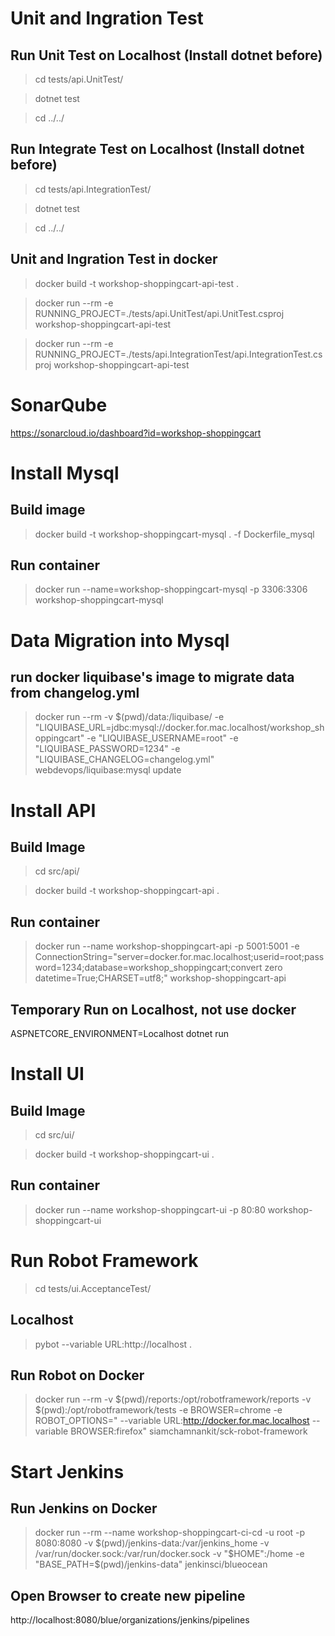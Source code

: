 ﻿# Unit and Ingration Test
## Run Unit Test on Localhost (Install dotnet before)
>cd tests/api.UnitTest/

>dotnet test

>cd ../../

## Run Integrate Test on Localhost (Install dotnet before)
>cd tests/api.IntegrationTest/

>dotnet test

>cd ../../

## Unit and Ingration Test in docker 
>docker build -t workshop-shoppingcart-api-test .

>docker run --rm -e RUNNING_PROJECT=./tests/api.UnitTest/api.UnitTest.csproj workshop-shoppingcart-api-test

>docker run --rm -e RUNNING_PROJECT=./tests/api.IntegrationTest/api.IntegrationTest.csproj workshop-shoppingcart-api-test

# SonarQube
https://sonarcloud.io/dashboard?id=workshop-shoppingcart


# Install Mysql
## Build image
>docker build -t workshop-shoppingcart-mysql . -f Dockerfile_mysql

## Run container
>docker run --name=workshop-shoppingcart-mysql -p 3306:3306 workshop-shoppingcart-mysql

# Data Migration into Mysql
## run docker liquibase's image to migrate data from changelog.yml

>docker run --rm -v $(pwd)/data:/liquibase/ -e "LIQUIBASE_URL=jdbc:mysql://docker.for.mac.localhost/workshop_shoppingcart" -e "LIQUIBASE_USERNAME=root" -e "LIQUIBASE_PASSWORD=1234" -e "LIQUIBASE_CHANGELOG=changelog.yml" webdevops/liquibase:mysql update

# Install API

## Build Image
>cd src/api/

>docker build -t workshop-shoppingcart-api .

## Run container
>docker run --name workshop-shoppingcart-api -p 5001:5001 -e ConnectionString="server=docker.for.mac.localhost;userid=root;password=1234;database=workshop_shoppingcart;convert zero datetime=True;CHARSET=utf8;"  workshop-shoppingcart-api



## Temporary Run on Localhost, not use docker
ASPNETCORE_ENVIRONMENT=Localhost dotnet run

# Install UI
## Build Image
>cd src/ui/ 

>docker build -t workshop-shoppingcart-ui .

## Run container
>docker run --name workshop-shoppingcart-ui -p 80:80 workshop-shoppingcart-ui

# Run Robot Framework
>cd tests/ui.AcceptanceTest/

## Localhost
>pybot --variable URL:http://localhost .

## Run Robot on Docker

>docker run --rm -v $(pwd)/reports:/opt/robotframework/reports -v $(pwd):/opt/robotframework/tests -e BROWSER=chrome -e ROBOT_OPTIONS=" --variable URL:http://docker.for.mac.localhost --variable BROWSER:firefox" siamchamnankit/sck-robot-framework



# Start Jenkins

## Run Jenkins on Docker

>docker run --rm --name workshop-shoppingcart-ci-cd -u root -p 8080:8080 -v $(pwd)/jenkins-data:/var/jenkins_home -v /var/run/docker.sock:/var/run/docker.sock -v "$HOME":/home -e "BASE_PATH=$(pwd)/jenkins-data" jenkinsci/blueocean

## Open Browser to create new pipeline 

http://localhost:8080/blue/organizations/jenkins/pipelines 